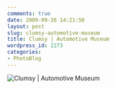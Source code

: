 ```yaml
---
comments: true
date: 2009-09-26 14:21:50
layout: post
slug: clumsy-automotive-museum
title: Clumsy | Automotive Museum
wordpress_id: 2273
categories:
- PhotoBlog
---
```


![Clumsy | Automotive Museum](http://ryanfitzer.com/main/wp-content/uploads/2009/09/DSC_0009.jpg)
